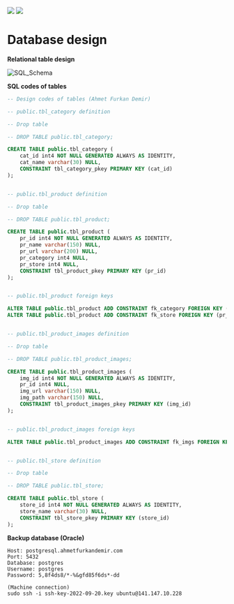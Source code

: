 ![](https://img.shields.io/badge/Oracle-F80000?style=for-the-badge&logo=oracle&logoColor=black) ![](https://img.shields.io/badge/PostgreSQL-316192?style=for-the-badge&logo=postgresql&logoColor=white) 


# Database design


**Relational table design**

![SQL_Schema](https://user-images.githubusercontent.com/54184905/194742053-e4d0c65b-697c-4c8d-b022-e269deb31c49.png)


**SQL codes of tables**

```sql
-- Design codes of tables (Ahmet Furkan Demir)

-- public.tbl_category definition

-- Drop table

-- DROP TABLE public.tbl_category;

CREATE TABLE public.tbl_category (
	cat_id int4 NOT NULL GENERATED ALWAYS AS IDENTITY,
	cat_name varchar(30) NULL,
	CONSTRAINT tbl_category_pkey PRIMARY KEY (cat_id)
);


-- public.tbl_product definition

-- Drop table

-- DROP TABLE public.tbl_product;

CREATE TABLE public.tbl_product (
	pr_id int4 NOT NULL GENERATED ALWAYS AS IDENTITY,
	pr_name varchar(150) NULL,
	pr_url varchar(200) NULL,
	pr_category int4 NULL,
	pr_store int4 NULL,
	CONSTRAINT tbl_product_pkey PRIMARY KEY (pr_id)
);


-- public.tbl_product foreign keys

ALTER TABLE public.tbl_product ADD CONSTRAINT fk_category FOREIGN KEY (pr_category) REFERENCES public.tbl_category(cat_id);
ALTER TABLE public.tbl_product ADD CONSTRAINT fk_store FOREIGN KEY (pr_store) REFERENCES public.tbl_store(store_id);


-- public.tbl_product_images definition

-- Drop table

-- DROP TABLE public.tbl_product_images;

CREATE TABLE public.tbl_product_images (
	img_id int4 NOT NULL GENERATED ALWAYS AS IDENTITY,
	pr_id int4 NULL,
	img_url varchar(150) NULL,
	img_path varchar(150) NULL,
	CONSTRAINT tbl_product_images_pkey PRIMARY KEY (img_id)
);


-- public.tbl_product_images foreign keys

ALTER TABLE public.tbl_product_images ADD CONSTRAINT fk_imgs FOREIGN KEY (pr_id) REFERENCES public.tbl_product(pr_id);


-- public.tbl_store definition

-- Drop table

-- DROP TABLE public.tbl_store;

CREATE TABLE public.tbl_store (
	store_id int4 NOT NULL GENERATED ALWAYS AS IDENTITY,
	store_name varchar(30) NULL,
	CONSTRAINT tbl_store_pkey PRIMARY KEY (store_id)
);
```


**Backup database (Oracle)**

```console
Host: postgresql.ahmetfurkandemir.com
Port: 5432
Database: postgres
Username: postgres
Password: 5,8f4ds8/*-%&gfd85f6ds*-dd

(Machine connection)
sudo ssh -i ssh-key-2022-09-20.key ubuntu@141.147.10.228
```
